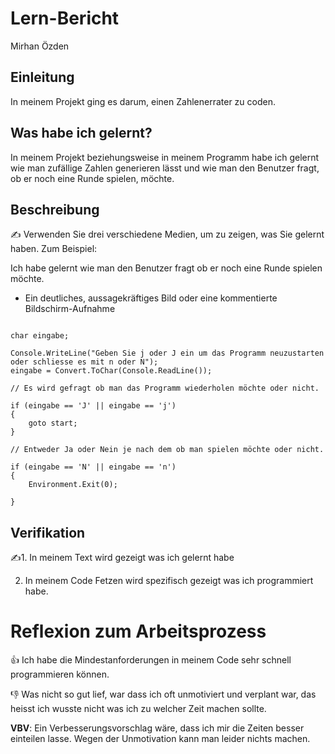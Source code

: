 # Lern-Bericht
Mirhan Özden

## Einleitung

In meinem Projekt ging es darum, einen Zahlenerrater zu coden.

## Was habe ich gelernt?

In meinem Projekt beziehungsweise in meinem Programm habe ich gelernt wie man zufällige Zahlen generieren lässt und wie man den Benutzer fragt, ob er noch eine Runde spielen, möchte.

## Beschreibung

✍️ Verwenden Sie drei verschiedene Medien, um zu zeigen, was Sie gelernt haben. Zum Beispiel:

Ich habe gelernt wie man den Benutzer fragt ob er noch eine Runde spielen möchte.


* Ein deutliches, aussagekräftiges Bild oder eine kommentierte Bildschirm-Aufnahme


```Csharp

char eingabe;

Console.WriteLine("Geben Sie j oder J ein um das Programm neuzustarten oder schliesse es mit n oder N");
eingabe = Convert.ToChar(Console.ReadLine());

// Es wird gefragt ob man das Programm wiederholen möchte oder nicht. 
  
if (eingabe == 'J' || eingabe == 'j')
{
    goto start;
}

// Entweder Ja oder Nein je nach dem ob man spielen möchte oder nicht.

if (eingabe == 'N' || eingabe == 'n')
{
    Environment.Exit(0);

}
```

## Verifikation

✍️1. In meinem Text wird gezeigt was ich gelernt habe
   
   2. In meinem Code Fetzen wird spezifisch gezeigt was ich programmiert habe.
         

# Reflexion zum Arbeitsprozess

👍 Ich habe die Mindestanforderungen in meinem Code sehr schnell programmieren können.

👎 Was nicht so gut lief, war dass ich oft unmotiviert und verplant war, das heisst ich wusste nicht was ich zu welcher Zeit machen sollte.

**VBV**: Ein Verbesserungsvorschlag wäre, dass ich mir die Zeiten besser einteilen lasse. Wegen der Unmotivation kann man leider nichts machen.
